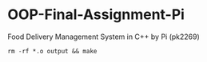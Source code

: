 # OOP-Final-Assignment-Pi

Food Delivery Management System in C++ by Pi (pk2269)

```
rm -rf *.o output && make
```
